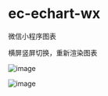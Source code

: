 
# ec-echart-wx

微信小程序图表

横屏竖屏切换，重新渲染图表




![image](https://user-images.githubusercontent.com/29161018/131450593-78910962-bf52-4109-a5c0-7e2b793ee2fd.png)


![image](https://user-images.githubusercontent.com/29161018/131450632-18ead7f5-88e7-4d9f-88f3-994f1b4bff5e.png)
